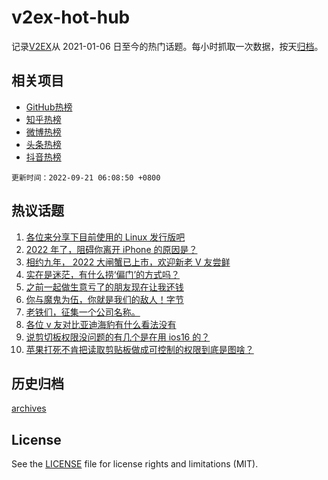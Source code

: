 # v2ex-hot-hub

 记录[V2EX](https://www.v2ex.com/)从 2021-01-06 日至今的热门话题。每小时抓取一次数据，按天[归档](archives)。
 
 ## 相关项目

- [GitHub热榜](https://github.com/snaildev/github-hot-hub)
- [知乎热榜](https://github.com/snaildev/zhihu-hot-hub)
- [微博热榜](https://github.com/snaildev/weibo-hot-hub)
- [头条热榜](https://github.com/snaildev/toutiao-hot-hub)
- [抖音热榜](https://github.com/snaildev/douyin-hot-hub)


 `更新时间：2022-09-21 06:08:50 +0800`

## 热议话题

1. [各位来分享下目前使用的 Linux 发行版吧](https://www.v2ex.com/t/881571)
1. [2022 年了，阻碍你离开 iPhone 的原因是？](https://www.v2ex.com/t/881633)
1. [相约九年， 2022 大闸蟹已上市，欢迎新老 V 友尝鲜](https://www.v2ex.com/t/881455)
1. [实在是迷茫，有什么捞‘偏门’的方式吗？](https://www.v2ex.com/t/881576)
1. [之前一起做生意亏了的朋友现在让我还钱](https://www.v2ex.com/t/881449)
1. [你与魔鬼为伍，你就是我们的敌人！字节](https://www.v2ex.com/t/881483)
1. [老铁们，征集一个公司名称。](https://www.v2ex.com/t/881505)
1. [各位 v 友对比亚迪海豹有什么看法没有](https://www.v2ex.com/t/881491)
1. [说剪切板权限没问题的有几个是在用 ios16 的？](https://www.v2ex.com/t/881536)
1. [苹果打死不肯把读取剪贴板做成可控制的权限到底是图啥？](https://www.v2ex.com/t/881510)

## 历史归档

[archives](archives)

## License

See the [LICENSE](LICENSE) file for license rights and limitations (MIT).
